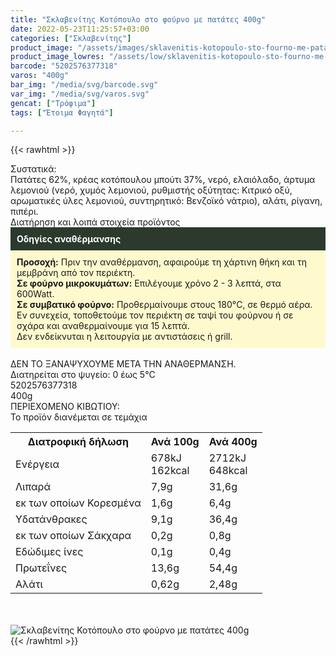```yaml
---
title: "Σκλαβενίτης Κοτόπουλο στο φούρνο με πατάτες 400g"
date: 2022-05-23T11:25:57+03:00
categories: ["Σκλαβενίτης"]
product_image: "/assets/images/sklavenitis-kotopoulo-sto-fourno-me-patates-400g.jpg"
product_image_lowres: "/assets/low/sklavenitis-kotopoulo-sto-fourno-me-patates-400g.jpg"
barcode: "5202576377318"
varos: "400g"
bar_img: "/media/svg/barcode.svg"
var_img: "/media/svg/varos.svg"
gencat: ["Τρόφιμα"]
tags: ["Έτοιμα Φαγητά"]

---
```

{{< rawhtml >}}

<div class="sload530"><div class="product"><div id="sistatika">Συστατικά:</div><div class="alltext">Πατάτες 62%, κρέας κοτόπουλου μπούτι 37%, νερό, ελαιόλαδο, άρτυμα λεμονιού (νερό, χυμός λεμονιού, ρυθμιστής οξύτητας: Kιτρικό οξύ, αρωματικές ύλες λεμονιού, συντηρητικό: Bενζοϊκό νάτριο), αλάτι, ρίγανη, πιπέρι.</div><div id="loipa">Διατήρηση και λοιπά στοιχεία προϊόντος</div><div class="alltext"><div style="background:#2b3a2d;padding:10px;color:#fff"><b>Οδηγίες αναθέρμανσης</b></div><div style="background:#ffface;padding:10px;"><b>Προσοχή:</b> Πριν την αναθέρμανση, αφαιρούμε τη χάρτινη θήκη και τη μεμβράνη από τον περιέκτη.<br><b>Σε φούρνο μικροκυμάτων:</b> Επιλέγουμε χρόνο 2 - 3 λεπτά, στα 600Watt.<br><b>Σε συμβατικό φούρνο:</b> Προθερμαίνουμε στους 180°C, σε θερμό αέρα. Εν συνεχεία, τοποθετούμε τον περιέκτη σε ταψί του φούρνου ή σε σχάρα και αναθερμαίνουμε για 15 λεπτά.<br>Δεν ενδείκνυται η λειτουργία με αντιστάσεις ή grill.</div><br>ΔΕΝ ΤΟ ΞΑΝΑΨΥΧΟΥΜΕ ΜΕΤΑ ΤΗΝ ΑΝΑΘΕΡΜΑΝΣΗ.<br>Διατηρείται στο ψυγείο: 0 έως 5°C<br></div><div id="barcode"><div id="barimage1"></div><span id="bartext">5202576377318</span></div><div id="varos"><div id="varosimage1"></div><span id="varostext">400g</span></div><div id="kivotio">ΠΕΡΙΕΧΟΜΕΝΟ ΚΙΒΩΤΙΟΥ:<br>Το προϊόν διανέμεται σε τεμάχια</div><div class="tabout"><table id="diatable"><tbody><tr><th>Διατροφική δήλωση</th><th>Ανά 100g</th><th>Ανά 400g</th></tr><tr><td class="texr2">Ενέργεια</td><td class="texr">678kJ<br>162kcal</td><td class="texr">2712kJ<br>648kcal</td></tr><tr><td class="texr2">Λιπαρά</td><td class="texr">7,9g</td><td class="texr">31,6g</td></tr><tr><td class="gray">εκ των οποίων Κορεσµένα</td><td class="gray2">1,6g</td><td class="gray2">6,4g</td></tr><tr><td class="texr2">Yδατάνθρακες</td><td class="texr">9,1g</td><td class="texr">36,4g</td></tr><tr><td class="gray">εκ των οποίων Σάκχαρα</td><td class="gray2">0,2g</td><td class="gray2">0,8g</td></tr><tr><td class="texr2">Eδώδιμες ίνες</td><td class="texr">0,1g</td><td class="texr">0,4g</td></tr><tr><td class="texr2">Πρωτεΐνες</td><td class="texr">13,6g</td><td class="texr">54,4g</td></tr><tr><td class="texr2">Αλάτι</td><td class="texr">0,62g</td><td class="texr">2,48g</td></tr></tbody></table></div><br><br><div class="pimg"><img alt="Σκλαβενίτης Κοτόπουλο στο φούρνο με πατάτες 400g" title="Σκλαβενίτης Κοτόπουλο στο φούρνο με πατάτες 400g" src="/assets/images/sklavenitis-kotopoulo-sto-fourno-me-patates-400g.jpg"></div></div></div>
{{< /rawhtml >}}


